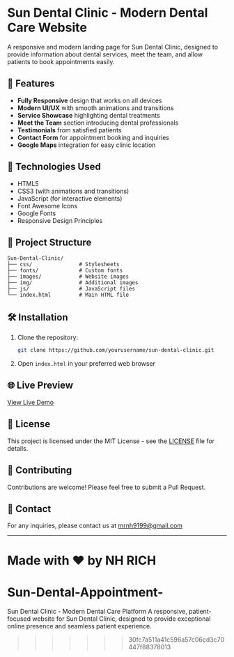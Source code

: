 # Sun Dental Clinic - Modern Dental Care Website

A responsive and modern landing page for Sun Dental Clinic, designed to provide information about dental services, meet the team, and allow patients to book appointments easily.

## 🌟 Features

- **Fully Responsive** design that works on all devices
- **Modern UI/UX** with smooth animations and transitions
- **Service Showcase** highlighting dental treatments
- **Meet the Team** section introducing dental professionals
- **Testimonials** from satisfied patients
- **Contact Form** for appointment booking and inquiries
- **Google Maps** integration for easy clinic location

## 🚀 Technologies Used

- HTML5
- CSS3 (with animations and transitions)
- JavaScript (for interactive elements)
- Font Awesome Icons
- Google Fonts
- Responsive Design Principles

## 📂 Project Structure

```
Sun-Dental-Clinic/
├── css/               # Stylesheets
├── fonts/             # Custom fonts
├── images/            # Website images
├── img/               # Additional images
├── js/                # JavaScript files
└── index.html         # Main HTML file
```

## 🛠️ Installation

1. Clone the repository:
   ```bash
   git clone https://github.com/yourusername/sun-dental-clinic.git
   ```
2. Open `index.html` in your preferred web browser

## 🌐 Live Preview

[View Live Demo](#) <!-- Add your live URL here when deployed -->

## 📝 License

This project is licensed under the MIT License - see the [LICENSE](LICENSE) file for details.

## 🤝 Contributing

Contributions are welcome! Please feel free to submit a Pull Request.

## 📧 Contact

For any inquiries, please contact us at mrnh9199@gmail.com

---

Made with ❤️ by NH RICH
=======
# Sun-Dental-Appointment-
Sun Dental Clinic - Modern Dental Care Platform  A responsive, patient-focused website for Sun Dental Clinic, designed to provide exceptional online presence and seamless patient experience.
>>>>>>> 30fc7a511a41c596a57c06cd3c70447f88378013
